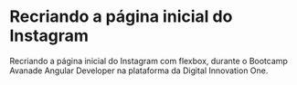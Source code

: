 # Recriando a página inicial do Instagram

Recriando a página inicial do Instagram com flexbox, durante o Bootcamp Avanade Angular Developer na plataforma da Digital Innovation One. 
